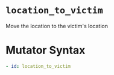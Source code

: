 # `location_to_victim`

Move the location to the victim's location

# Mutator Syntax
```yaml
- id: location_to_victim
```
